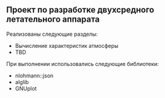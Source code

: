 ## Проект по разработке двухсредного летательного аппарата

Реализованы следующие разделы:

- Вычисление характеристик атмосферы
- TBD

При выполнении использовались следующие библиотеки:

- nlohmann::json
- alglib
- GNUplot